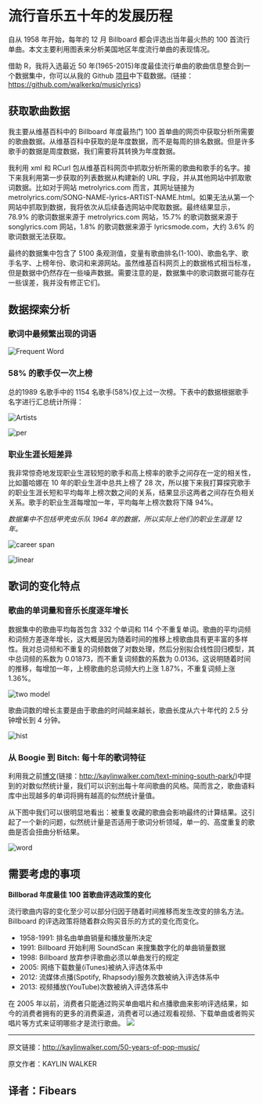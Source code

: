 # 流行音乐五十年的发展历程

自从 1958 年开始，每年的 12 月 Billboard 都会评选出当年最火热的 100 首流行单曲。本文主要利用图表来分析美国地区年度流行单曲的表现情况。

借助 R，我将入选最近 50 年(1965-2015)年度最佳流行单曲的歌曲信息整合到一个数据集中，你可以从我的 Github [项目](https://github.com/walkerkq/musiclyrics)中下载数据。(链接：https://github.com/walkerkq/musiclyrics)

## 获取歌曲数据

我主要从维基百科中的 Billboard 年度最热门 100 首单曲的网页中获取分析所需要的歌曲数据。从维基百科中获取的是年度数据，而不是每周的排名数据。但是许多歌手的数据是周度数据，我们需要将其转换为年度数据。

我利用 xml 和 RCurl 包从维基百科网页中抓取分析所需的歌曲和歌手的名字。接下来我利用第一步获取的列表数据从构建新的 URL 字段，并从其他网站中抓取歌词数据。比如对于网站 metrolyrics.com 而言，其网址链接为 metrolyrics.com/SONG-NAME-lyrics-ARTIST-NAME.html。如果无法从第一个网站中抓取到数据，我将依次从后续备选网站中爬取数据。最终结果显示，78.9% 的歌词数据来源于 metrolyrics.com 网站，15.7% 的歌词数据来源于 songlyrics.com 网站，1.8% 的歌词数据来源于 lyricsmode.com，大约 3.6% 的歌词数据无法获取。

最终的数据集中包含了 5100 条观测值，变量有歌曲排名(1-100)、歌曲名字、歌手名字、上榜年份、歌词和来源网站。虽然维基百科网页上的数据格式相当标准，但是数据中仍然存在一些噪声数据。需要注意的是，数据集中的歌词数据可能存在一些误差，我并没有修正它们。

## 数据探索分析
### 歌词中最频繁出现的词语

![Frequent Word](http://static.datartisan.com/upload/attachment/2016/06/0xI8zYwc.png)

### 58% 的歌手仅一次上榜

总的1989 名歌手中的 1154 名歌手(58%)仅上过一次榜。下表中的数据根据歌手名字进行汇总统计所得：

![Artists](	http://static.datartisan.com/upload/attachment/2016/06/JzaeFqql.png)

![per](	http://static.datartisan.com/upload/attachment/2016/06/CwH297kA.png)

### 职业生涯长短差异

我非常惊奇地发现职业生涯较短的歌手和高上榜率的歌手之间存在一定的相关性，比如蕾哈娜在 10 年的职业生涯中总共上榜了 28 次，所以接下来我打算探究歌手的职业生涯长短和平均每年上榜次数之间的关系，结果显示这两者之间存在负相关关系。歌手的职业生涯每增加一年，平均每年上榜次数将下降 94%。

*数据集中不包括甲壳虫乐队 1964 年的数据，所以实际上他们的职业生涯是 12 年。*

![career span](http://static.datartisan.com/upload/attachment/2016/06/rCa2EW4E.png)

![linear](http://static.datartisan.com/upload/attachment/2016/06/VCQXcc7i.png)

## 歌词的变化特点
### 歌曲的单词量和音乐长度逐年增长

数据集中的歌曲平均每首包含 332 个单词和 114 个不重复单词。歌曲的平均词频和词频方差逐年增长，这大概是因为随着时间的推移上榜歌曲具有更丰富的多样性。我对总词频和不重复的词频数做了对数处理，然后分别拟合线性回归模型，其中总词频的系数为 0.01873，而不重复词频数的系数为 0.0136。这说明随着时间的推移，每增加一年，上榜歌曲的总词频大约上涨 1.87%，不重复词频上涨 1.36%。

![two model](http://static.datartisan.com/upload/attachment/2016/06/JDUAEgFc.png)

歌曲词数的增长主要是由于歌曲的时间越来越长，歌曲长度从六十年代的 2.5 分钟增长到 4 分钟。

![hist](http://static.datartisan.com/upload/attachment/2016/06/J2GQigo5.png)

### 从 Boogie 到 Bitch: 每十年的歌词特征 

利用我之前[博文](http://kaylinwalker.com/text-mining-south-park/)(链接：http://kaylinwalker.com/text-mining-south-park/)中提到的对数似然统计量，我们可以识别出每十年间歌曲的风格。简而言之，歌曲语料库中出现越多的单词将拥有越高的似然统计量值。

从下图中我们可以很明显地看出：被重复收藏的歌曲会影响最终的计算结果。这引起了一个新的问题，似然统计量是否适用于歌词分析领域，单一的、高度重复的歌曲是否会扭曲分析结果。

![word](http://static.datartisan.com/upload/attachment/2016/06/ihpdcHiF.png)

## 需要考虑的事项

**Billborad 年度最佳 100 首歌曲评选政策的变化**

流行歌曲内容的变化至少可以部分归因于随着时间推移而发生改变的排名方法。Billboard 的评选政策将随着群众购买音乐的方式的变化而变化。

- 1958-1991: 排名由单曲销量和播放量所决定
- 1991: Billboard 开始利用 SoundScan 来搜集数字化的单曲销量数据
- 1998: Billboard 放弃参评歌曲必须以单曲发行的规定
- 2005: 网络下载数量(iTunes)被纳入评选体系中
- 2012: 流媒体点播(Spotify, Rhapsody)服务次数被纳入评选体系中
- 2013: 视频播放(YouTube)次数被纳入评选体系中

在 2005 年以前，消费者只能通过购买单曲唱片和点播歌曲来影响评选结果，如今的消费者拥有的更多的消费渠道，消费者可以通过观看视频、下载单曲或者购买唱片等方式来证明哪些才是流行歌曲。
![](http://static.datartisan.com/upload/attachment/2016/05/xKM5xlV4.png)

---

原文链接：http://kaylinwalker.com/50-years-of-pop-music/

原文作者：KAYLIN WALKER

译者：Fibears
---
